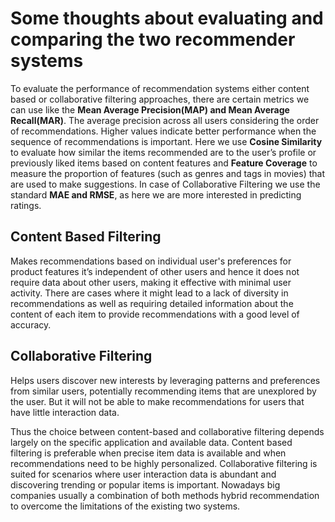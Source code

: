 # Some thoughts about evaluating and comparing the two recommender systems

To evaluate the performance of recommendation systems either content based or collaborative filtering approaches, there are certain metrics we can use like the **Mean Average Precision(MAP) and Mean Average Recall(MAR)**. The average precision across all users considering the order of recommendations. Higher values indicate better performance when the sequence of recommendations is important.
Here we use **Cosine Similarity** to evaluate how similar the items recommended are to the user’s profile or previously liked items based on content features and **Feature Coverage** to measure the proportion of features (such as genres and tags in movies) that are used to make suggestions.
In case of Collaborative Filtering we use the standard **MAE and RMSE**, as here we are more interested in predicting ratings.

## Content Based Filtering
Makes recommendations based on individual user's preferences for product features it’s independent of other users and hence it does not require data about other users, making it effective with minimal user activity. There are cases where it might lead to a lack of diversity in recommendations as well as requiring detailed information about the content of each item to provide recommendations with a good level of accuracy. 

## Collaborative Filtering
Helps users discover new interests by leveraging patterns and preferences from similar users, potentially recommending items that are unexplored by the user. But it will not be able to make recommendations for users that have little interaction data.

Thus the choice between content-based and collaborative filtering depends largely on the specific application and available data. Content based filtering is preferable when precise item data is available and when recommendations need to be highly personalized. Collaborative filtering is suited for scenarios where user interaction data is abundant and discovering trending or popular items is important.
Nowadays big companies usually a combination of both methods hybrid recommendation to overcome the limitations of the existing two systems.
